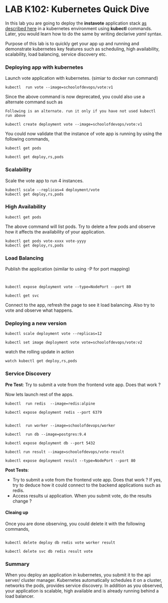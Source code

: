 # LAB K102: Kubernetes Quick Dive

In this lab you are going to deploy the **instavote** application stack [as described here](https://github.com/schoolofdevops/example-voting-app) in a kubernetes environment using **kubectl** commands. Later, you would learn how to do the same by writing declarive *yaml* syntax.  

Purpose of this lab is to quickly get your app up and running and demonstrate kubernetes key features such as scheduling, high availability, scalability, load balancing, service discovery etc.



### Deploying app with kubernetes

Launch vote application with kubernetes. (simiar to docker run command)

```
kubectl  run vote --image=schoolofdevops/vote:v1
```

Since the above command is now deprecated, you could also use a alternate command such as

`Following is an alternate. run it only if you have not used kubectl run above`
```
kubectl create deployment vote --image=schoolofdevops/vote:v1
```

You could now validate that the instance of vote app is running by using the following commands,

```
kubectl get pods

kubectl get deploy,rs,pods
```


### Scalability


Scale the vote app to run 4 instances.

```
kubectl scale --replicas=4 deployment/vote
kubectl get deploy,rs,pods
```


### High Availability

```
kubectl get pods
```

The above command will list pods. Try to delete a few pods and observe how it affects the availability of your application.

```
kubectl get pods vote-xxxx vote-yyyy
kubectl get deploy,rs,pods

```


### Load Balancing

Publish the application (similar to using -P for port mapping)

```


kubectl expose deployment vote --type=NodePort --port 80

kubectl get svc

```


Connect to the app,  refresh the page to see it load balancing.  Also try to vote and observe what happens.  


### Deploying a new version


```
kubectl scale deployment vote --replicas=12

kubectl set image deployment vote vote=schoolofdevops/vote:v2

```


watch the rolling update  in action

```
watch kubectl get deploy,rs,pods
```

### Service Discovery

**Pre Test**: Try to submit a vote from the frontend vote app. Does that work ?

Now lets launch rest of the apps.


```
kubectl  run redis  --image=redis:alpine

kubectl expose deployment redis --port 6379


kubectl  run worker --image=schoolofdevops/worker

kubectl  run db --image=postgres:9.4

kubectl expose deployment db --port 5432

kubectl run result --image=schoolofdevops/vote-result

kubectl expose deployment result --type=NodePort --port 80

```

**Post Tests**:

  * Try to submit a vote from the frontend vote app. Does that work ?  If yes, try to deduce how it could connect to the backend applications such as redis.
  * Access results ui application. When you submit vote, do the results change ?


#### Cleaing up

Once you are done observing, you could delete it with the following commands,

```

kubectl delete deploy db redis vote worker result

kubectl delete svc db redis result vote
```

### Summary

When you deploy an application in kubernetes, you submit it to the api server/ cluster manager. Kubernetes automatically schedules it on a cluster, networks the pods, provides service discovery. In addition as you observed, your application is scalable, high available and is already running behind a  load balancer.
